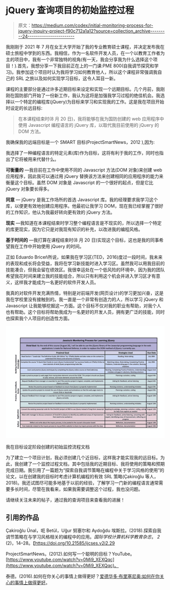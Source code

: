 # jQuery 查询项目的初始监控过程

> 原文：<https://medium.com/codex/initial-monitoring-process-for-jquery-inquiry-project-f90c712a1a12?source=collection_archive---------24----------------------->

我刚刚于 2021 年 7 月在女王大学开始了我的专业教育硕士课程，并决定发布我在硕士旅程中学到的东西。我相信，作为一名软件开发人员，在一个以教育工作者为主的项目中，我有一个非常独特的视角(有一天，我会分享我为什么选择这个项目！).首先，我想分享一下我目前正在上的一门课:PME 800(自我调节探究和学习)。我参加这个项目时认为我将学习如何教育他人，所以这个课程非常强调我自己的 SRL 之旅以及如何实现学习目标，这令人耳目一新。

课程的主要部分是通过许多近期目标来设定和实现一个远期目标。几个月前，我刚刚在国防部门开始了一份新工作，我认为这将是加强我学习过程的绝佳机会。我选择以一个特定的编程库(jQuery)为目标来学习和实现我的工作。这是我在项目开始时设定的长远目标:

> 在本课程结束时(8 月 20 日)，我将能够在我为国防创建的 web 应用程序中使用 Javascript 编程语言的 jQuery 库，以取代我目前使用的 jQuery 的 DOM 方法。

我确保我的远端目标是一个 SMART 目标(ProjectSmartNews，2012 ),因为:

我选择了一种编程语言的特定元素(库)作为目标，这将有利于我的工作，同时也指出了它将被用来代替什么。

**可衡量的** —我目前在工作中使用不同的 Javascript 方法(DOM 对象)来创建 web 应用程序，因此我可以通过用 jQuery 替换该方法来创建相同的应用程序的能力来衡量这个目标。虽然 DOM 对象是 Javascript 的一个很好的起点，但是它比 jQuery 对象要长得多。

**同意** — jQuery 是我工作场所的首选 Javascript 库。我的经理要求我学习这个库，以便更有效地创建应用程序。他最初让我学习 DOM，现在我已经掌握了很好的工作知识，他认为我最好转向更有效的 jQuery 方法。

**现实** —我知道在本课程结束时学习整个编程语言是不现实的，所以选择一个特定的库更现实，因为它只是对我现有知识的补充，以改进我的编程风格。

**基于时间的** —我打算在课程结束时(8 月 20 日)实现这个目标，这也是我的同事希望我在工作中开始使用 jQuery 的时间。

正如 Eduardo Briceñ所说，如果我在学习区(TED，2016)度过一段时间，我未来的表现和成长将会受益，我将在学习新技能时进入学习区。虽然我可以用我目前的技能凑合，但我会留在绩效区。我很幸运处在一个低风险的环境中，因为我的团队希望我花时间来建立我的技能组合，所以只有利用这个机会并进入学习区才有意义，这样我才能成为一名更好的软件开发人员。

我真的对软件开发充满热情，特别是对前端开发(网页设计)的学习更加兴奋，这是我在学校里没有接触到的。我一直是一个非常有创造力的人，所以学习 jQuery 和 Javascript 让我能够挖掘这一方面。这个目标不仅对我的职业有帮助，对我个人也有帮助。这个目标将帮助我成为一名更好的开发人员，拥有更广泛的技能，同时也探索我个人项目的创造性方面。

![](img/8e4a88aa3ff2a120aadbf0a37565d252.png)

我在目标设定阶段创建的初始监控流程文档

为了建立一个项目计划，我必须创建几个近目标，这样我才能实现我的远目标。为此，我创建了一个监控过程文档，其中包括我的近期目标、我将使用的策略和预期完成日期。我引用了一篇题为“探索自我调节策略在编程中关于学习风格的使用”的论文，以在创建我的目标时考虑计算机编程的有效 SRL 策略(Çakiroğlu 等人，2018)。我还试图尽可能多地基于以前的经验，了解学习一门新的编程语言通常需要多长时间，尽管在我看来，如果我需要调整这个过程，我也没问题。

请继续关注未来的帖子，通过我的查询项目来查看我的进展！

## 引用的作品

Çakiroğlu Ünal，呃 Betül，Uğur 努塞尔和 Aydoğdu 埃斯拉。(2018).探索自我调节策略在与学习风格相关的编程中的应用。*国际学校计算机科学教育杂志*， *2* (2)，14–28。【https://doi.org/10.21585/ijcses.v2i2.29 

ProjectSmartNews。(2012).如何写一个聪明的目标？YouTube。[https://www.youtube.com/watch?v=0Mi9_XEXQqc](https://www.youtube.com/watch?v=0Mi9_XEXQqc)。

泰德。(2016).如何在你关心的事情上做得更好？[爱德华多·布里塞尼奥:如何在你关心的事情上做得更好](https://www.ted.com/talks/eduardo_briceno_how_to_get_better_at_the_things_you_care_about)。